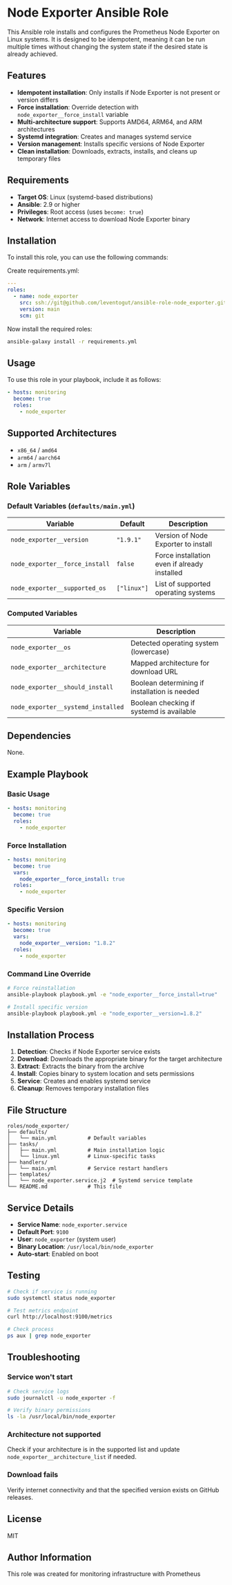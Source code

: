 # Node Exporter Ansible Role

This Ansible role installs and configures the Prometheus Node Exporter on Linux systems. It is designed to be idempotent, meaning it can be run multiple times without changing the system state if the desired state is already achieved.

## Features

- **Idempotent installation**: Only installs if Node Exporter is not present or version differs
- **Force installation**: Override detection with `node_exporter__force_install` variable
- **Multi-architecture support**: Supports AMD64, ARM64, and ARM architectures
- **Systemd integration**: Creates and manages systemd service
- **Version management**: Installs specific versions of Node Exporter
- **Clean installation**: Downloads, extracts, installs, and cleans up temporary files

## Requirements

- **Target OS**: Linux (systemd-based distributions)
- **Ansible**: 2.9 or higher
- **Privileges**: Root access (uses `become: true`)
- **Network**: Internet access to download Node Exporter binary

## Installation

To install this role, you can use the following commands:

Create requirements.yml:

```yaml
---
roles:
  - name: node_exporter
    src: ssh://git@github.com/leventogut/ansible-role-node_exporter.git
    version: main
    scm: git
```

Now install the required roles:

```bash
ansible-galaxy install -r requirements.yml
```

## Usage

To use this role in your playbook, include it as follows:

```yaml
- hosts: monitoring
  become: true
  roles:
    - node_exporter
```

## Supported Architectures

- `x86_64` / `amd64`
- `arm64` / `aarch64`
- `arm` / `armv7l`

## Role Variables

### Default Variables (`defaults/main.yml`)

| Variable | Default | Description |
|----------|---------|-------------|
| `node_exporter__version` | `"1.9.1"` | Version of Node Exporter to install |
| `node_exporter__force_install` | `false` | Force installation even if already installed |
| `node_exporter__supported_os` | `["linux"]` | List of supported operating systems |

### Computed Variables

| Variable | Description |
|----------|-------------|
| `node_exporter__os` | Detected operating system (lowercase) |
| `node_exporter__architecture` | Mapped architecture for download URL |
| `node_exporter__should_install` | Boolean determining if installation is needed |
| `node_exporter__systemd_installed` | Boolean checking if systemd is available |

## Dependencies

None.

## Example Playbook

### Basic Usage

```yaml
- hosts: monitoring
  become: true
  roles:
    - node_exporter
```

### Force Installation

```yaml
- hosts: monitoring
  become: true
  vars:
    node_exporter__force_install: true
  roles:
    - node_exporter
```

### Specific Version

```yaml
- hosts: monitoring
  become: true
  vars:
    node_exporter__version: "1.8.2"
  roles:
    - node_exporter
```

### Command Line Override

```bash
# Force reinstallation
ansible-playbook playbook.yml -e "node_exporter__force_install=true"

# Install specific version
ansible-playbook playbook.yml -e "node_exporter__version=1.8.2"
```

## Installation Process

1. **Detection**: Checks if Node Exporter service exists
2. **Download**: Downloads the appropriate binary for the target architecture
3. **Extract**: Extracts the binary from the archive
4. **Install**: Copies binary to system location and sets permissions
5. **Service**: Creates and enables systemd service
6. **Cleanup**: Removes temporary installation files

## File Structure

```
roles/node_exporter/
├── defaults/
│   └── main.yml          # Default variables
├── tasks/
│   ├── main.yml          # Main installation logic
│   └── linux.yml         # Linux-specific tasks
├── handlers/
│   └── main.yml          # Service restart handlers
├── templates/
│   └── node_exporter.service.j2  # Systemd service template
└── README.md             # This file
```

## Service Details

- **Service Name**: `node_exporter.service`
- **Default Port**: `9100`
- **User**: `node_exporter` (system user)
- **Binary Location**: `/usr/local/bin/node_exporter`
- **Auto-start**: Enabled on boot

## Testing

```bash
# Check if service is running
sudo systemctl status node_exporter

# Test metrics endpoint
curl http://localhost:9100/metrics

# Check process
ps aux | grep node_exporter
```

## Troubleshooting

### Service won't start

```bash
# Check service logs
sudo journalctl -u node_exporter -f

# Verify binary permissions
ls -la /usr/local/bin/node_exporter
```

### Architecture not supported

Check if your architecture is in the supported list and update `node_exporter__architecture_list` if needed.

### Download fails

Verify internet connectivity and that the specified version exists on GitHub releases.

## License

MIT

## Author Information

This role was created for monitoring infrastructure with Prometheus
